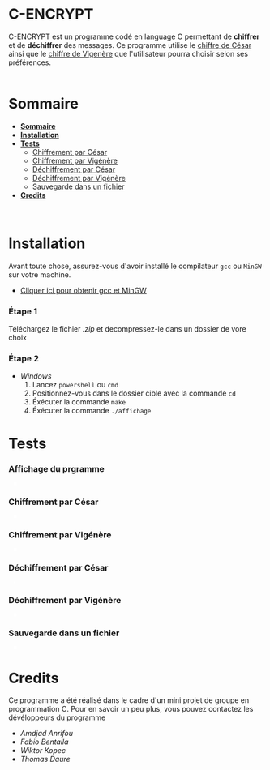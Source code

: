 <img  style="float: left; margin: 0 10px 0 0; " alt="" src="./data/Logo_projet_C.png">

# **C-ENCRYPT**
<div>
C-ENCRYPT est un programme codé en language C permettant de <strong>chiffrer</strong> et de <strong>déchiffrer</strong> des messages. Ce programme utilise le <a href="https://fr.wikipedia.org/wiki/Chiffrement_par_d%C3%A9calage">chiffre de César</a> ainsi que le <a href="https://fr.wikipedia.org/wiki/Chiffre_de_Vigen%C3%A8re">chiffre de Vigenère</a> que l'utilisateur pourra choisir selon ses préférences.
</div>

<br>

# Sommaire

* **[Sommaire](#sommaire)**
* **[Installation](#installation)**
* **[Tests](#tests)**
	* [Chiffrement par César](#chiffrement-par-césar)
    * [Chiffrement par Vigénère](#chiffrement-par-vigénère)
    * [Déchiffrement par César](#déchiffrement-par-césar)
    * [Déchiffrement par Vigénère](#déchiffrement-par-vigénère)
    * [Sauvegarde dans un fichier](#sauvegarde-dans-un-fichier)
* **[Credits](#credits)**

<br>

# Installation

Avant toute chose, assurez-vous d'avoir installé le compilateur `gcc` ou `MinGW` sur votre machine.
* <a href="https://winlibs.com">Cliquer ici pour obtenir gcc et MinGW</a>


### **Étape 1**
Téléchargez le fichier *.zip* et decompressez-le dans un dossier de vore choix

### **Étape 2**
* *Windows*
    1. Lancez `powershell` ou `cmd`
    2. Positionnez-vous dans le dossier cible avec la commande `cd`
    3. Éxécuter la commande `make`
    4. Éxécuter la commande `./affichage`


# Tests

### Affichage du prgramme

<img  style="float: center; margin: 0 10px 0;border:solid white; 0; " alt="" src="./data/aff_prog.png">

<br>

### Chiffrement par César
<img  style="float: center; margin: 0 10px 0;border:solid white; 0; " alt="" src="./data/testCesar.png">

<br>

### Chiffrement par Vigénère
<img  style="float: center; margin: 0 10px 0;border:solid white; 0; " alt="" src="./data/testVigenere.png">

<br>

### Déchiffrement par César
<img  style="float: center; margin: 0 10px 0;border: 2px solid white; 0; " alt="" src="./data/testDCesar.png">

<br>

### Déchiffrement par Vigénère
<img  style="float: center; margin: 0 10px 0;border:solid white; 0; " alt="" src="./data/testDVigenere.png">

<br>

### Sauvegarde dans un fichier
<img  style="float: center; margin: 0 10px 0;border:solid white; 0; " alt="" src="./data/testSave.png">

<br>

# Credits

Ce programme a été réalisé dans le cadre d'un mini projet de groupe en programmation C. Pour en savoir un peu plus, vous pouvez contactez les dévéloppeurs du programme 
* *Amdjad Anrifou*
* *Fabio Bentaila*
* *Wiktor Kopec*
* *Thomas Daure*
